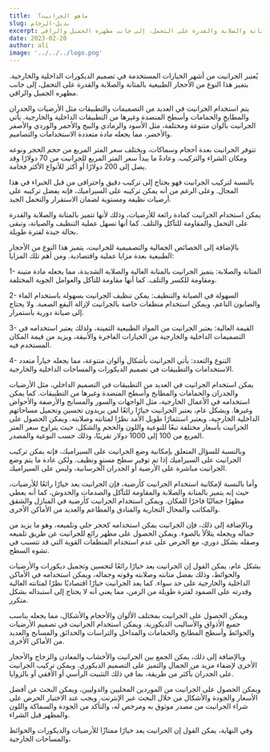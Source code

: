 ```yaml
---
title:  ماهو الجرانيت؟ 
slug: بديل-الرخام
excerpt: يُعتبر الجرانيت من أشهر الخيارات المستخدمة في تصميم الديكورات الداخلية والخارجية. يتميز هذا النوع من الأحجار الطبيعية بالمتانة والصلابة والقدرة على التحمل، إلى جانب مظهره الجميل والراقي.
date: 2023-02-20
author: ali
image: '../../../logo.png'
---
```


يُعتبر الجرانيت من أشهر الخيارات المستخدمة في تصميم الديكورات الداخلية والخارجية. يتميز هذا النوع من الأحجار الطبيعية بالمتانة والصلابة والقدرة على التحمل، إلى جانب مظهره الجميل والراقي.

يتم استخدام الجرانيت في العديد من التصميمات والتطبيقات مثل الأرضيات والجدران والمطابخ والحمامات وأسطح المنضدة وغيرها من التطبيقات الداخلية والخارجية. يأتي الجرانيت بألوان متنوعة ومختلفة، مثل الأسود والرمادي والبيج والأحمر والوردي والأصفر والأخضر، مما يجعله مادة متعددة الاستخدامات والتصاميم.

تتوفر الجرانيت بعدة أحجام وسماكات، ويختلف سعر المتر المربع من حجم الحجر ونوعه ومكان الشراء والتركيب. وعادةً ما يبدأ سعر المتر المربع للجرانيت من 70 دولارًا وقد يصل إلى 200 دولارًا أو أكثر للأنواع الأكثر فخامة.

بالنسبة لتركيب الجرانيت فهو يحتاج إلى تركيب دقيق واحترافي من قبل الخبراء في هذا المجال. وعلى الرغم من أنه يمكن تركيبه على السيراميك، فإنه يفضل تركيبه على أرضيات نظيفة ومستوية لضمان الاستقرار والتحمل الجيد.

يمكن استخدام الجرانيت كمادة رائعة للأرضيات، وذلك لأنها تتميز بالمتانة والصلابة والقدرة على التحمل والمقاومة للتآكل والتلف. كما أنها تسهل عملية التنظيف والصيانة، وتبقى بحالة جيدة لفترة طويلة.

بالإضافة إلى الخصائص الجمالية والتصميمية للجرانيت، يتميز هذا النوع من الأحجار الطبيعية بعدة مزايا عملية واقتصادية. ومن أهم تلك المزايا:

1- المتانة والصلابة: يتميز الجرانيت بالمتانة العالية والصلابة الشديدة، مما يجعله مادة متينة ومقاومة للكسر والتلف. كما أنها مقاومة للتآكل والعوامل الجوية المختلفة.

2- السهولة في الصيانة والتنظيف: يمكن تنظيف الجرانيت بسهولة باستخدام الماء والصابون الناعم، ويمكن استخدام منظفات خاصة بالجرانيت لإزالة البقع الصعبة. ولا يحتاج إلى صيانة دورية باستمرار.

3- القيمة العالية: يعتبر الجرانيت من المواد الطبيعية الثمينة، ولذلك يعتبر استخدامه في التصميمات الداخلية والخارجية من الخيارات الفاخرة والأنيقة، ويزيد من قيمة المكان المستخدم فيه.

4- التنوع والتعدد: يأتي الجرانيت بأشكال وألوان متنوعة، مما يجعله خياراً متعدد الاستخدامات والتطبيقات في تصميم الديكورات والمساحات الداخلية والخارجية.

يمكن استخدام الجرانيت في العديد من التطبيقات في التصميم الداخلي، مثل الأرضيات والجدران والحمامات والمطابخ وأسطح المنضدة وغيرها من التطبيقات. كما يمكن استخدامه في الأعمال الخارجية، مثل الواجهات والسور والمسابح والأرصفة والأحواض وغيرها.
وبشكل عام، يعتبر الجرانيت خيارًا رائعًا لمن يريدون تحسين وتجميل مساحاتهم الداخلية 
الخارجية، ويعتبر استثمارًا طويل الأمد نظرًا لمتانته وصلابته. ويمكن الحصول على الجرانيت بأسعار مختلفة تبعًا للنوعية واللون والحجم والشكل، حيث يتراوح سعر المتر المربع من 100 إلى 1000 دولار تقريبًا، وذلك حسب النوعية والمصدر.

وبالنسبة للسؤال المتعلق بإمكانية وضع الجرانيت على السيراميك، فإنه يمكن تركيب الجرانيت على السيراميك إذا تم توفير سطح مستوٍ ونظيف. ولكن عادة ما يتم وضع الجرانيت مباشرة على الأرضية أو الجدران الخرسانية، وليس على السيراميك.

وأما بالنسبة لإمكانية استخدام الجرانيت كأرضية، فإن الجرانيت يعد خيارًا رائعًا للأرضيات، حيث إنه يتميز بالمتانة والصلابة والمقاومة للتآكل والصدمات والخدوش، كما أنه يعطي مظهرًا جماليًا فاخرًا للمكان. ويمكن استخدام الجرانيت كأرضية في المنازل والشقق والمكاتب والمحال التجارية والفنادق والمطاعم والعديد من الأماكن الأخرى.

وبالإضافة إلى ذلك، فإن الجرانيت يمكن استخدامه كحجر جلي وتلميعه، وهو ما يزيد من جماله ويجعله يتلألأ بالضوء. ويمكن الحصول على مظهر رائع للجرانيت عن طريق تلميعه وصقله بشكل دوري، مع الحرص على عدم استخدام المنظفات القوية التي قد تتسبب في تشوه السطح.

بشكل عام، يمكن القول إن الجرانيت يعد خيارًا رائعًا لتحسين وتجميل 
ديكورات والأرضيات والحوائط، وذلك بفضل متانته وصلابته وقوته وجماله، ويمكن استخدامه في الأماكن الداخلية والخارجية على حد سواء. كما يعد الجرانيت خيارًا اقتصاديًا نظرًا لمتانته العالية وقدرته على الصمود لفترة طويلة من الزمن، مما يعني أنه لا يحتاج إلى استبداله بشكل متكرر.

ويمكن الحصول على الجرانيت بمختلف الألوان والأحجام والأشكال، مما يجعله يناسب جميع الأذواق والأساليب الديكورية. ويمكن استخدام الجرانيت في تصميم الأرضيات والحوائط وأسطح المطابخ والحمامات والمداخل والتراسات والحدائق والمسابح والعديد من الأماكن الأخرى.

وبالإضافة إلى ذلك، يمكن الجمع بين الجرانيت والأخشاب والمعادن والزجاج والأحجار الأخرى لإضفاء مزيد من الجمال والتميز على التصميم الديكوري. ويمكن تركيب الجرانيت على الجدران بأكثر من طريقة، بما في ذلك التثبيت الرأسي أو الأفقي أو بالزوايا.

ويمكن الحصول على الجرانيت من الموردين المحليين والدوليين، ويمكن البحث عن أفضل الأسعار والجودة والأشكال من خلال البحث عبر الإنترنت. ويجب عند الاختيار الحرص على شراء الجرانيت من مصدر موثوق به ومرخص له، والتأكد من الجودة والسماكة واللون والمظهر قبل الشراء.

وفي النهاية، يمكن القول إن الجرانيت يعد خيارًا ممتازًا للأرضيات والديكورات والحوائط والمساحات الخارجية،